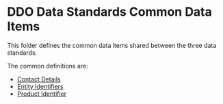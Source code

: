 # DDO Data Standards Common Data Items
This folder defines the common data items shared between the three 
data standards.

The common definitions are:
 - [Contact Details](ContactDetails.md)
 - [Entity Identifiers](EntityIdentifier.md)
 - [Product Identifier](ProductIdentifier.md)